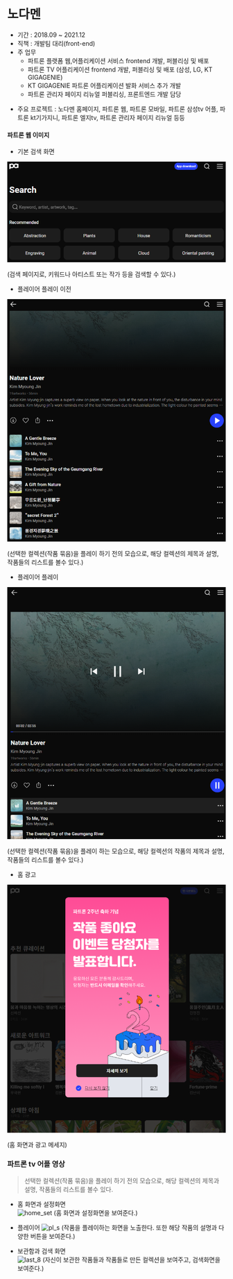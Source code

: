 # 노다멘

+ 기간 : 2018.09 ~ 2021.12
+ 직책 : 개발팀 대리(front-end)
+ 주 업무
  + 파트론 플랫폼 웹,어플리케이션 서비스 frontend 개발, 퍼블리싱 및 배포
  - 파트론 TV 어플리케이션 frontend 개발, 퍼블리싱 및 배포 (삼성, LG, KT GIGAGENIE)
  - KT GIGAGENIE 파트론 어플리케이션 발화 서비스 추가 개발
  - 파트론 관리자 페이지 리뉴얼 퍼블리싱, 프론트엔드 개발 담당
- 주요 프로젝트 : 노다멘 홈페이지, 파트론 웹, 파트론 모바일, 파트론 삼성tv 어플, 파트론 kt기가지니, 파트론 엘지tv, 파트론 관리자 페이지 리뉴얼 등등

#### 파트론 웹 이미지
- 기본 검색 화면

![기본 검색 화면](https://github.com/riccio-ryu/portfolio/blob/master/previous_company_work/nodamen/%EA%B2%80%EC%83%89_%EA%B8%B0%EB%B3%B8%ED%99%94%EB%A9%B4.png)

(검색 페이지로, 키워드나 아티스트 또는 작가 등을 검색할 수 있다.)

- 플레이어 플레이 이전

![플레이어 플레이 이전](https://github.com/riccio-ryu/portfolio/blob/master/previous_company_work/nodamen/%EC%95%84%ED%8A%B8%EC%9B%8C%ED%81%AC_%ED%94%8C%EB%A0%88%EC%9D%B4%EC%A0%84%ED%99%94%EB%A9%B4.png)

(선택한 컬렉션(작품 묶음)을 플레이 하기 전의 모습으로, 해당 컬렉션의 제목과 설명, 작품들의 리스트를 볼수 있다.)

- 플레이어 플레이

![플레이어 플레이](https://github.com/riccio-ryu/portfolio/blob/master/previous_company_work/nodamen/%EC%95%84%ED%8A%B8%EC%9B%8C%ED%81%AC_%ED%94%8C%EB%A0%88%EC%9D%B4%ED%99%94%EB%A9%B4.png)

(선택한 컬렉션(작품 묶음)을 플레이 하는 모습으로, 해당 컬렉션의 작품의 제목과 설명, 작품들의 리스트를 볼수 있다.)

- 홈 광고

![홈 광고](https://github.com/riccio-ryu/portfolio/blob/master/previous_company_work/nodamen/%ED%99%88_%EA%B4%91%EA%B3%A0%ED%99%94%EB%A9%B4.png)

(홈 화면과 광고 메세지)

### 파트론 tv 어플 영상
> 선택한 컬렉션(작품 묶음)을 플레이 하기 전의 모습으로, 해당 컬렉션의 제목과 설명, 작품들의 리스트를 볼수 있다.
- 홈 화면과 설정화면  
![home_set](https://github.com/riccio-ryu/portfolio/assets/82762183/43df6304-62e7-40e1-b374-61f743fe4d7a)
(홈 화면과 설정화면을 보여준다.)

- 플레이어
![pl_s](https://github.com/riccio-ryu/portfolio/assets/82762183/c76ccc6a-6e6a-445e-a8e2-dd9e9c495d6a)
(작품을 플레이하는 화면을 노출한다. 또한 해당 작품의 설명과 다양한 버튼을 보여준다.)

- 보관함과 검색 화면  
![last_8](https://github.com/riccio-ryu/portfolio/assets/82762183/5178eef8-f981-42b3-ba56-5adc088cb23b)
(자신이 보관한 작품들과 작품들로 만든 컬렉션을 보여주고, 검색화면을 보여준다.)

